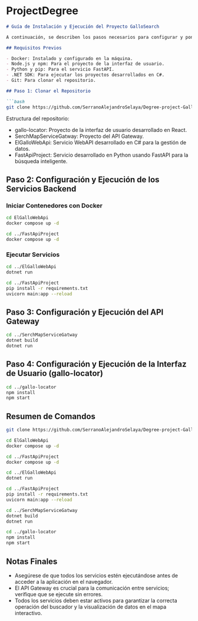 # ProjectDegree

````md
# Guía de Instalación y Ejecución del Proyecto GalloSearch

A continuación, se describen los pasos necesarios para configurar y poner en marcha cada uno de los componentes del sistema.

## Requisitos Previos

- Docker: Instalado y configurado en la máquina.  
- Node.js y npm: Para el proyecto de la interfaz de usuario.  
- Python y pip: Para el servicio FastAPI.  
- .NET SDK: Para ejecutar los proyectos desarrollados en C#.  
- Git: Para clonar el repositorio.

## Paso 1: Clonar el Repositorio

```bash
git clone https://github.com/SerranoAlejandroSelaya/Degree-project-GalloSearch.git
````

Estructura del repositorio:

* gallo-locator: Proyecto de la interfaz de usuario desarrollado en React.
* SerchMapServiceGatway: Proyecto del API Gateway.
* ElGalloWebApi: Servicio WebAPI desarrollado en C# para la gestión de datos.
* FastApiProject: Servicio desarrollado en Python usando FastAPI para la búsqueda inteligente.

## Paso 2: Configuración y Ejecución de los Servicios Backend

### Iniciar Contenedores con Docker

```bash
cd ElGalloWebApi
docker compose up -d

cd ../FastApiProject
docker compose up -d
```

### Ejecutar Servicios

```bash
cd ../ElGalloWebApi
dotnet run

cd ../FastApiProject
pip install -r requirements.txt
uvicorn main:app --reload
```

## Paso 3: Configuración y Ejecución del API Gateway

```bash
cd ../SerchMapServiceGatway
dotnet build
dotnet run
```

## Paso 4: Configuración y Ejecución de la Interfaz de Usuario (gallo-locator)

```bash
cd ../gallo-locator
npm install
npm start
```

## Resumen de Comandos

```bash
git clone https://github.com/SerranoAlejandroSelaya/Degree-project-GalloSearch.git

cd ElGalloWebApi
docker compose up -d

cd ../FastApiProject
docker compose up -d

cd ../ElGalloWebApi
dotnet run

cd ../FastApiProject
pip install -r requirements.txt
uvicorn main:app --reload

cd ../SerchMapServiceGatway
dotnet build
dotnet run

cd ../gallo-locator
npm install
npm start
```

## Notas Finales

* Asegúrese de que todos los servicios estén ejecutándose antes de acceder a la aplicación en el navegador.
* El API Gateway es crucial para la comunicación entre servicios; verifique que se ejecute sin errores.
* Todos los servicios deben estar activos para garantizar la correcta operación del buscador y la visualización de datos en el mapa interactivo.

```
```
